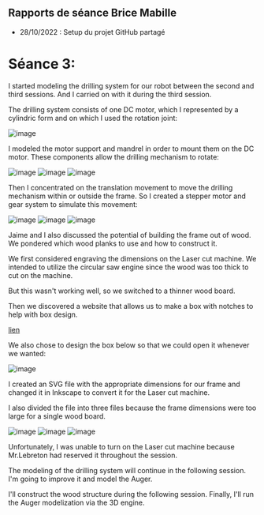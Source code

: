 ## Rapports de séance Brice Mabille

- 28/10/2022 : Setup du projet GitHub partagé

# Séance 3:

I started modeling the drilling system for our robot between the second and third sessions. And I carried on with it during the third session.

The drilling system consists of one DC motor, which I represented by a cylindric form and on which I used the rotation joint:

![image](../../Documentation/Images/DCmotor.png)

I modeled the motor support and mandrel in order to mount them on the DC motor. These components allow the drilling mechanism to rotate:

![image](../../Documentation/Images/Support.png)
![image](../../Documentation/Images/Mandrin.png)
![image](../../Documentation/Images/moteur,support,mandrin.png)

Then I concentrated on the translation movement to move the drilling mechanism within or outside the frame. So I created a stepper motor and gear system to simulate this movement:

![image](../../Documentation/Images/Stepper.png)
![image](../../Documentation/Images/Gearsystem.png)
![image](../../Documentation/Images/schéma.png)

Jaime and I also discussed the potential of building the frame out of wood. We pondered which wood planks to use and how to construct it.

We first considered engraving the dimensions on the Laser cut machine. We intended to utilize the circular saw engine since the wood was too thick to cut on the machine.

But this wasn't working well, so we switched to a thinner wood board.

Then we discovered a website that allows us to make a box with notches to help with box design.

[lien](https://www.festi.info/boxes.py/)

We also chose to design the box below so that we could open it whenever we wanted:

![image](../../Documentation/Images/Box.png)

I created an SVG file with the appropriate dimensions for our frame and changed it in Inkscape to convert it for the Laser cut machine.

I also divided the file into three files because the frame dimensions were too large for a single wood board.

![image](../../Documentation/Images/ElectronicsBox.svg)
![image](../../Documentation/Images/ElectronicsBox2.svg)
![image](../../Documentation/Images/ElectronicsBox3.svg)

Unfortunately, I was unable to turn on the Laser cut machine because Mr.Lebreton had reserved it throughout the session.

The modeling of the drilling system will continue in the following session. I'm going to improve it and model the Auger.

I'll construct the wood structure during the following session. 
Finally, I'll run the Auger modelization via the 3D engine.
